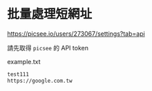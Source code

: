 # 批量處理短網址

https://picsee.io/users/273067/settings?tab=api

請先取得 `picsee` 的 API token

example.txt

```txt
test111
https://google.com.tw
```
